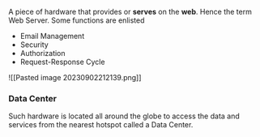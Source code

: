 A piece of hardware that provides or **serves** on the **web**. Hence the term Web Server. Some functions are enlisted

* Email Management
* Security
* Authorization
* Request-Response Cycle

![[Pasted image 20230902212139.png]]

### Data Center
Such hardware is located all around the globe to access the data and services from the nearest hotspot called a Data Center.

